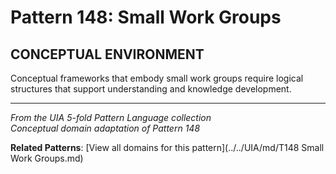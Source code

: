 # Pattern 148: Small Work Groups

## CONCEPTUAL ENVIRONMENT

Conceptual frameworks that embody small work groups require logical structures that support understanding and knowledge development.

---

*From the UIA 5-fold Pattern Language collection*  
*Conceptual domain adaptation of Pattern 148*

**Related Patterns**: [View all domains for this pattern](../../UIA/md/T148 Small Work Groups.md)